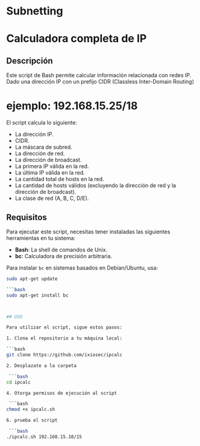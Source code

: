 # Subnetting
# Calculadora completa de IP

## Descripción

Este script de Bash permite calcular información relacionada con redes IP. Dado una dirección IP con un prefijo CIDR (Classless Inter-Domain Routing)
# ejemplo: 192.168.15.25/18

El script calcula lo siguiente:

- La dirección IP.
- CIDR.
- La máscara de subred.
- La dirección de red.
- La dirección de broadcast.
- La primera IP válida en la red.
- La última IP válida en la red.
- La cantidad total de hosts en la red.
- La cantidad de hosts válidos (excluyendo la dirección de red y la dirección de broadcast).
- La clase de red (A, B, C, D/E).

## Requisitos

Para ejecutar este script, necesitas tener instaladas las siguientes herramientas en tu sistema:

- **Bash**: La shell de comandos de Unix.
- **bc**: Calculadora de precisión arbitraria. 

Para instalar `bc` en sistemas basados en Debian/Ubuntu, usa:

   ```bash
   sudo apt-get update

   ```bash
   sudo apt-get install bc



## USO

Para utilizar el script, sigue estos pasos:

1. Clona el repositorio a tu máquina local:

   ```bash
   git clone https://github.com/ixiosec/ipcalc
   
2. Desplazate a la carpeta

    ```bash
   cd ipcalc

4. Otorga permisos de ejecución al script

    ```bash
   chmod +x ipcalc.sh

6. prueba el script

    ```bash
   ./ipcalc.sh 192.168.15.10/15
    
